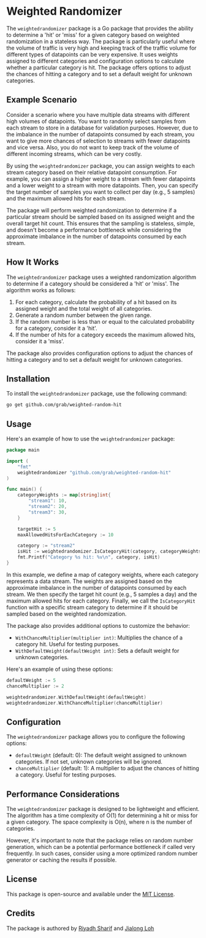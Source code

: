 # Weighted Randomizer

The `weightedrandomizer` package is a Go package that provides the ability to determine a 'hit' or 'miss' for a given category based on weighted randomization in a stateless way. The package is particularly useful where the volume of traffic is very high and keeping track of the traffic volume for different types of datapoints can be very expensive. It uses weights assigned to different categories and configuration options to calculate whether a particular category is hit. The package offers options to adjust the chances of hitting a category and to set a default weight for unknown categories.

## Example Scenario

Consider a scenario where you have multiple data streams with different high volumes of datapoints. You want to randomly select samples from each stream to store in a database for validation purposes. However, due to the imbalance in the number of datapoints consumed by each stream, you want to give more chances of selection to streams with fewer datapoints and vice versa. Also, you do not want to keep track of the volume of different incoming streams, which can be very costly.

By using the `weightedrandomizer` package, you can assign weights to each stream category based on their relative datapoint consumption. For example, you can assign a higher weight to a stream with fewer datapoints and a lower weight to a stream with more datapoints. Then, you can specify the target number of samples you want to collect per day (e.g., 5 samples) and the maximum allowed hits for each stream.

The package will perform weighted randomization to determine if a particular stream should be sampled based on its assigned weight and the overall target hit count. This ensures that the sampling is stateless, simple, and doesn't become a performance bottleneck while considering the approximate imbalance in the number of datapoints consumed by each stream.

## How It Works

The `weightedrandomizer` package uses a weighted randomization algorithm to determine if a category should be considered a 'hit' or 'miss'. The algorithm works as follows:

1. For each category, calculate the probability of a hit based on its assigned weight and the total weight of all categories.
2. Generate a random number between the given range.
3. If the random number is less than or equal to the calculated probability for a category, consider it a 'hit'.
4. If the number of hits for a category exceeds the maximum allowed hits, consider it a 'miss'.

The package also provides configuration options to adjust the chances of hitting a category and to set a default weight for unknown categories.

## Installation

To install the `weightedrandomizer` package, use the following command:

```bash
go get github.com/grab/weighted-random-hit
```

## Usage

Here's an example of how to use the `weightedrandomizer` package:

```go
package main

import (
	"fmt"
	weightedrandomizer "github.com/grab/weighted-random-hit"
)

func main() {
	categoryWeights := map[string]int{
		"stream1": 10,
		"stream2": 20,
		"stream3": 30,
	}

	targetHit := 5
	maxAllowedHitsForEachCategory := 10

	category := "stream2"
	isHit := weightedrandomizer.IsCategoryHit(category, categoryWeights, targetHit, maxAllowedHitsForEachCategory)
	fmt.Printf("Category %s hit: %v\n", category, isHit)
}
```

In this example, we define a map of category weights, where each category represents a data stream. The weights are assigned based on the approximate imbalance in the number of datapoints consumed by each stream. We then specify the target hit count (e.g., 5 samples a day) and the maximum allowed hits for each category. Finally, we call the `IsCategoryHit` function with a specific stream category to determine if it should be sampled based on the weighted randomization.

The package also provides additional options to customize the behavior:

- `WithChanceMultiplier(multiplier int)`: Multiplies the chance of a category hit. Useful for testing purposes.
- `WithDefaultWeight(defaultWeight int)`: Sets a default weight for unknown categories.

Here's an example of using these options:

```go
defaultWeight := 5
chanceMultiplier := 2

weightedrandomizer.WithDefaultWeight(defaultWeight)
weightedrandomizer.WithChanceMultiplier(chanceMultiplier)
```

## Configuration

The `weightedrandomizer` package allows you to configure the following options:

- `defaultWeight` (default: 0): The default weight assigned to unknown categories. If not set, unknown categories will be ignored.
- `chanceMultiplier` (default: 1): A multiplier to adjust the chances of hitting a category. Useful for testing purposes.

## Performance Considerations

The `weightedrandomizer` package is designed to be lightweight and efficient. The algorithm has a time complexity of O(1) for determining a hit or miss for a given category. The space complexity is O(n), where n is the number of categories.

However, it's important to note that the package relies on random number generation, which can be a potential performance bottleneck if called very frequently. In such cases, consider using a more optimized random number generator or caching the results if possible.

## License

This package is open-source and available under the [MIT License](LICENSE).

## Credits

The package is authored by [Riyadh Sharif](https://github.com/riyadhctg) and [Jialong Loh](https://github.com/jlloh)